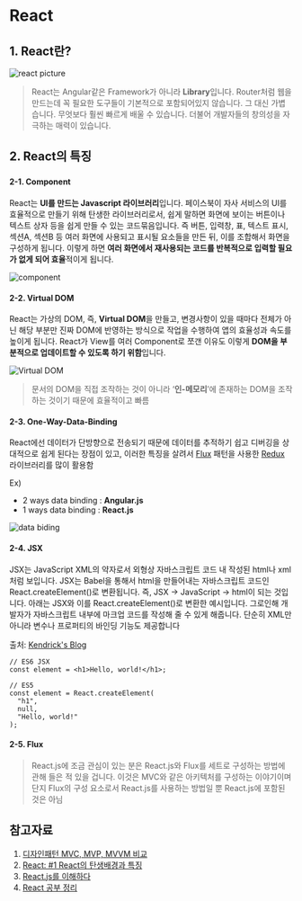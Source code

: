 # React

## 1. React란?

![react picture](https://cdn-images-1.medium.com/max/800/1*weUJDeO1uAcuDj3NHT_6Bw.png)

> React는 Angular같은 Framework가 아니라 **Library**입니다. Router처럼 웹을 만드는데 꼭 필요한 도구들이 기본적으로 포함되어있지 않습니다. 그 대신 가볍습니다. 무엇보다 훨씬 빠르게 배울 수 있습니다. 더불어 개발자들의 창의성을 자극하는 매력이 있습니다.

## 2. React의 특징

###

#### 2-1. Component

React는 **UI를 만드는 Javascript 라이브러리**입니다. 페이스북이 자사 서비스의 UI를 효율적으로 만들기 위해 탄생한 라이브러리로서, 쉽게 말하면 화면에 보이는 버튼이나 텍스트 상자 등을 쉽게 만들 수 있는 코드묶음입니다. 즉 버튼, 입력창, 표, 텍스트 표시, 섹션A, 섹션B 등 여러 화면에 사용되고 표시될 요소들을 만든 뒤, 이를 조합해서 화면을 구성하게 됩니다. 이렇게 하면 **여러 화면에서 재사용되는 코드를 반복적으로 입력할 필요가 없게 되어 효율**적이게 됩니다. 

![component](https://d1jnx9ba8s6j9r.cloudfront.net/blog/wp-content/uploads/2017/08/UI-Tree-768x273.png)

#### 2-2. Virtual DOM

React는 가상의 DOM, 즉, **Virtual DOM**을 만들고, 변경사항이 있을 때마다 전체가 아닌 해당 부분만 진짜 DOM에 반영하는 방식으로 작업을 수행하여 앱의 효율성과 속도를 높이게 됩니다. React가 View를 여러 Component로 쪼갠 이유도 이렇게 **DOM을 부분적으로 업데이트할 수 있도록 하기 위함**입니다.

![Virtual DOM](https://miro.medium.com/max/928/1*CqdIWZy0NMPQhYx2rKzo9g.png)

> 문서의 DOM을 직접 조작하는 것이 아니라 ‘**인-메모리**’에 존재하는 DOM을 조작하는 것이기 때문에 효율적이고 빠름

#### 2-3. One-Way-Data-Binding

React에선 데이터가 단방향으로 전송되기 때문에 데이터를 추적하기 쉽고 디버깅을 상대적으로 쉽게 된다는 장점이 있고, 이러한 특징을 살려서 [Flux](/HandBook/19.02.12/learned_13_flux.md) 패턴을 사용한 [Redux](/19.02.12~15/19.02.12/learned_12_Redux.md) 라이브러리를 많이 활용함

Ex) 

- 2 ways data binding : **Angular.js**
- 1 ways data binding : **React.js**

![data biding](https://i.stack.imgur.com/iz4Hs.png)

#### 2-4. JSX

JSX는 JavaScript XML의 약자로서 외형상 자바스크립트 코드 내 작성된 html나 xml처럼 보입니다. JSX는 Babel을 통해서 html을 만들어내는 자바스크립트 코드인 React.createElement()로 변환됩니다. 즉, JSX → JavaScript → html이 되는 것입니다. 아래는 JSX와 이를 React.createElement()로 변환한 예시입니다. 
그로인해 개발자가 자바스크립트 내부에 마크업 코드를 작성해 줄 수 있게 해줍니다.
단순히 XML만 아니라 변수나 프로퍼티의 바인딩 기능도 제공합니다

출처: [Kendrick's Blog](https://blog.sonim1.com/175)

```
// ES6 JSX
const element = <h1>Hello, world!</h1>;
```

```
// ES5
const element = React.createElement(
  "h1",
  null,
  "Hello, world!"
);
```

#### 2-5. Flux

> React.js에 조금 관심이 있는 분은 React.js와 Flux를 세트로 구성하는 방법에 관해 들은 적 있을 겁니다. 이것은 MVC와 같은 아키텍처를 구성하는 이야기이며 단지 Flux의 구성 요소로서 React.js를 사용하는 방법일 뿐 React.js에 포함된 것은 아님

## 참고자료

1. [디자인패턴 MVC, MVP, MVVM 비교](https://beomy.tistory.com/43)
2. [React: #1 React의 탄생배경과 특징](https://medium.com/@RianCommunity/react%EC%9D%98-%ED%83%84%EC%83%9D%EB%B0%B0%EA%B2%BD%EA%B3%BC-%ED%8A%B9%EC%A7%95-4190d47a28f)
3. [React.js를 이해하다](https://blog.coderifleman.com/2015/06/23/learning-react-1/)
4. [React 공부 정리](http://blog.weirdx.io/post/29628)